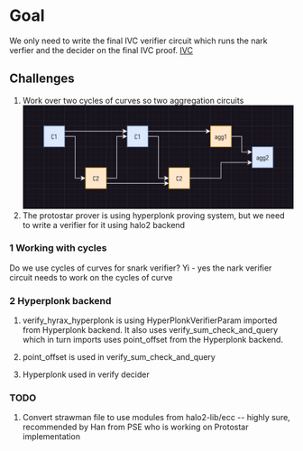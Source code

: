 # Goal
We only need to write the final IVC verifier circuit which runs the nark verfier and the decider on the final IVC proof. [IVC](split_acc.jpg)

## Challenges 
1. Work over two cycles of curves so two aggregation circuits ![Working with cycles](coc.jpg)
2. The protostar prover is using hyperplonk proving system, but we need to write a verifier for it using halo2 backend

### 1 Working with cycles
Do we use cycles of curves for snark verifier? 
Yi - yes the nark verifier circuit needs to work on the cycles of curve 

### 2 Hyperplonk backend

1. verify_hyrax_hyperplonk is using HyperPlonkVerifierParam imported from Hyperplonk backend. It also uses verify_sum_check_and_query which in turn imports uses point_offset from the Hyperplonk backend.

2. point_offset is used in verify_sum_check_and_query

3. Hyperplonk used in verify decider


### TODO
1. Convert strawman file to use modules from halo2-lib/ecc -- highly sure, recommended by Han from PSE who is working on Protostar implementation